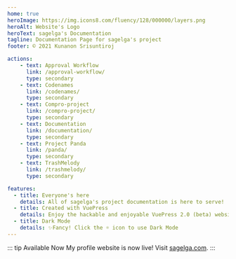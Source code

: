 ```yaml
---
home: true
heroImage: https://img.icons8.com/fluency/128/000000/layers.png
heroAlt: Website's Logo
heroText: sagelga's Documentation
tagline: Documentation Page for sagelga's project
footer: © 2021 Kunanon Srisuntiroj

actions:
    - text: Approval Workflow
      link: /approval-workflow/
      type: secondary
    - text: Codenames
      link: /codenames/
      type: secondary
    - text: Compro-project
      link: /compro-project/
      type: secondary
    - text: Documentation
      link: /documentation/
      type: secondary
    - text: Project Panda
      link: /panda/
      type: secondary
    - text: TrashMelody
      link: /trashmelody/
      type: secondary

features:
  - title: Everyone's here
    details: All of sagelga's project documentation is here to serve!
  - title: Created with VuePress
    details: Enjoy the hackable and enjoyable VuePress 2.0 (beta) website.
  - title: Dark Mode
    details: ✨Fancy! Click the ☼ icon to use Dark Mode
---
```


::: tip Available Now
My profile website is now live! Visit [sagelga.com](https://sagelga.com/).
:::
